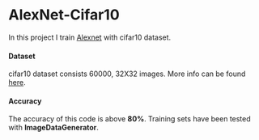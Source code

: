 # AlexNet-Cifar10

In this project I train [Alexnet](https://www.learnopencv.com/understanding-alexnet/) with cifar10 dataset.     

#### Dataset

cifar10 dataset consists 60000, 32X32 images. More info can be found [here](https://www.cs.toronto.edu/~kriz/cifar.html).
#### Accuracy

The accuracy of this code is above **80%**. Training sets have been tested with **ImageDataGenerator**.
